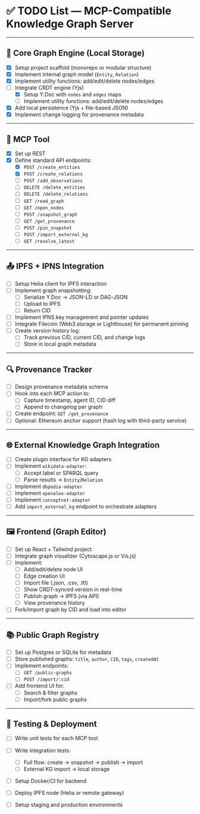 # ✅ TODO List — MCP-Compatible Knowledge Graph Server

---

## 🧠 Core Graph Engine (Local Storage)

- [x] Setup project scaffold (monorepo or modular structure)
- [x] Implement internal graph model (`Entity`, `Relation`)
- [x] Implement utility functions: add/edit/delete nodes/edges
- [ ] Integrate CRDT engine (Yjs)
  - [x] Setup Y.Doc with `nodes` and `edges` maps
  - [ ] Implement utility functions: add/edit/delete nodes/edges
- [x] Add local persistence (Yjs + file-based JSON)
- [x] Implement change logging for provenance metadata

---

## 🧰 MCP Tool

- [x] Set up REST 
- [x] Define standard API endpoints:
  - [x] `POST /create_entities`
  - [x] `POST /create_relations`
  - [ ] `POST /add_observations`
  - [ ] `DELETE /delete_entities`
  - [ ] `DELETE /delete_relations`
  - [ ] `GET /read_graph`
  - [ ] `GET /open_nodes`
  - [ ] `POST /snapshot_graph`
  - [ ] `GET /get_provenance`
  - [ ] `POST /pin_snapshot`
  - [ ] `POST /import_external_kg`
  - [ ] `GET /resolve_latest`

---

## 📤 IPFS + IPNS Integration

- [ ] Setup Helia client for IPFS interaction
- [ ] Implement graph snapshotting:
  - [ ] Serialize Y.Doc → JSON-LD or DAG-JSON
  - [ ] Upload to IPFS
  - [ ] Return CID
- [ ] Implement IPNS key management and pointer updates
- [ ] Integrate Filecoin (Web3.storage or Lighthouse) for permanent pinning
- [ ] Create version history log:
  - [ ] Track previous CID, current CID, and change logs
  - [ ] Store in local graph metadata

---

## 🔍 Provenance Tracker

- [ ] Design provenance metadata schema
- [ ] Hook into each MCP action to:
  - [ ] Capture timestamp, agent ID, CID diff
  - [ ] Append to changelog per graph
- [ ] Create endpoint: `GET /get_provenance`
- [ ] Optional: Ethereum anchor support (hash log with third-party service)

---

## 🌐 External Knowledge Graph Integration

- [ ] Create plugin interface for KG adapters
- [ ] Implement `wikidata-adapter`:
  - [ ] Accept label or SPARQL query
  - [ ] Parse results → `Entity`/`Relation`
- [ ] Implement `dbpedia-adapter`
- [ ] Implement `openalex-adapter`
- [ ] Implement `conceptnet-adapter`
- [ ] Add `import_external_kg` endpoint to orchestrate adapters

---

## 🖼 Frontend (Graph Editor)

- [ ] Set up React + Tailwind project
- [ ] Integrate graph visualizer (Cytoscape.js or Vis.js)
- [ ] Implement:
  - [ ] Add/edit/delete node UI
  - [ ] Edge creation UI
  - [ ] Import file (.json, .csv, .ttl)
  - [ ] Show CRDT-synced version in real-time
  - [ ] Publish graph → IPFS (via API)
  - [ ] View provenance history
- [ ] Fork/import graph by CID and load into editor

---

## 📚 Public Graph Registry

- [ ] Set up Postgres or SQLite for metadata
- [ ] Store published graphs: `title`, `author`, `CID`, `tags`, `createdAt`
- [ ] Implement endpoints:
  - [ ] `GET /public-graphs`
  - [ ] `POST /import/:cid`
- [ ] Add frontend UI for:
  - [ ] Search & filter graphs
  - [ ] Import/fork public graphs

---

## 🧪 Testing & Deployment

- [ ] Write unit tests for each MCP tool
- [ ] Write integration tests:
  - [ ] Full flow: create → snapshot → publish → import
  - [ ] External KG import → local storage
- [ ] Setup Docker/CI for backend
- [ ] Deploy IPFS node (Helia or remote gateway)
- [ ] Setup staging and production environments

